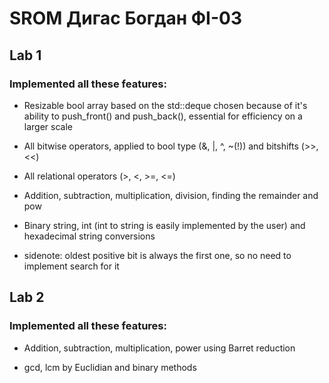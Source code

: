 # SROM Дигас Богдан ФІ-03
## Lab 1
### Implemented all these features:

* Resizable bool array based on the std::deque chosen because of it's ability to push_front() and push_back(), essential for efficiency on a larger scale

* All bitwise operators, applied to bool type (&, |, ^, ~(!)) and bitshifts (>>, <<)

* All relational operators (>, <, >=, <=)

* Addition, subtraction, multiplication, division, finding the remainder and pow

* Binary string, int (int to string is easily implemented by the user) and hexadecimal string conversions

* sidenote: oldest positive bit is always the first one, so no need to implement search for it

## Lab 2
### Implemented all these features:

* Addition, subtraction, multiplication, power using Barret reduction

* gcd, lcm by Euclidian and binary methods 
